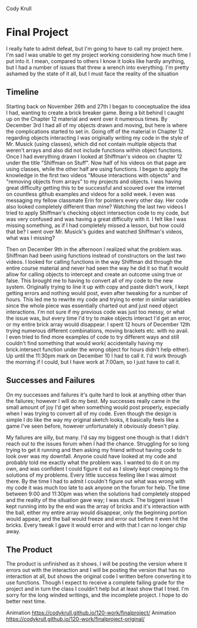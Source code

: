 Cody Krull


# Final Project
I really hate to admit defeat, but I'm going to have to call my project here. I'm sad I was unable to get my project working considering how much time I put into it. I mean, compared to others I know it looks like hardly anything, but I had a number of issues that threw a wrench into everything. I'm pretty ashamed by the state of it all, but I must face the reality of the situation

## Timeline
Starting back on November 26th and 27th I began to conceptualize the idea I had, wanting to create a brick breaker game. Being a bit behind I caught up on the Chapter 12 material and went over it numerous times. By December 3rd I had all of my objects drawn and moving, but here is where the complications started to set in. Going off of the material in Chapter 12 regarding objects interacting I was originally writing my code in the style of Mr. Musick (using classes), which did not contain multiple objects that weren't arrays and also did not include functions within object functions. Once I had everything drawn I looked at Shiffman's videos on chapter 12 under the title "Shiffman on Stuff". Now half of his videos on that page are using classes, while the other half are using functions. I began to apply the knowledge in the first two videos "Mouse interactions with objects" and "removing objects from arrays" to my projects and objects. I was having great difficulty getting this to be successful and scoured over the internet on countless github examples and videos for a solid week. I even was messaging my fellow classmate Erin for pointers every other day. Her code also looked completely different than mine? Watching the last two videos I tried to apply Shiffman's checking object intersection code to my code, but was very confused and was having a great difficulty with it. I felt like I was missing something, as if I had completely missed a lesson, but how could that be? I went over Mr. Musick's guides and watched Shiffman's videos, what was I missing?

Then on December 9th in the afternoon I realized what the problem was. Shiffman had been using functions instead of constructors on the last two videos. I looked for calling functions in the way Shiffman did through the entire course material and never had seen the way he did it so that it would allow for calling objects to intercept and create an outcome using true or false. This brought me to having to convert all of my code to the new system. Originally trying to line it up with copy and paste didn't work, I kept getting errors and nothing would post, even after tweaking for a number of hours. This led me to rewrite my code and trying to enter in similar variables since the whole piece was essentially charted out and just need object interactions.  I'm not sure if my previous code was just too messy, or what the issue was, but every time I'd try to make objects interact I'd get an error, or my entire brick array would disappear. I spent 12 hours of December 12th trying numerous different combinations, moving brackets etc. with no avail. I even tried to find more examples of code to try different ways and still couldn't find something that would work( accidentally having my brick.intersect function under the wrong object for hours didn't help either). Up until the 11:30pm mark on December 10 I had to call it. I'd work through the morning if I could, but I have work at 7:00am, so I just have to call it.

## Successes and Failures
On my successes and failures it's quite hard to look at anything other than the failures; however I will do my best. My successes really came in the small amount of joy I'd get when something would post properly, especially when I was trying to convert all of my code. Even though the design is simple I do like the way my original sketch looks, it basically feels like a game I've seen before, however unfortunately it obviously doesn't play.

My failures are silly, but many. I'd say my biggest one though is that I didn't reach out to the issues forum when I had the chance. Struggling for so long trying to get it running and then asking my friend without having code to look over was my downfall. Anyone could have looked at my code and probably told me exactly what the problem was. I wanted to do it on my own, and was confident I could figure it out as I slowly kept creeping to the solutions of my problems. Every little success feeling like I was almost there. By the time I had to admit I couldn't figure out what was wrong with my code it was much too late to ask anyone on the forum for help. The time between 9:00 and 11:30pm was when the solutions had completely stopped and the reality of the situation gave way; I was stuck. The biggest issue I kept running into by the end was the array of bricks and it's interaction with the ball, either my entire array would disappear, only the beginning  portion would appear, and the ball would freeze and error out before it even hit the bricks. Every tweak I gave it would error and with that I can no longer chip away.



## The Product
The product is unfinished as it shows. I will be posting the version where it errors out with the interaction and I will be posting the version that has no interaction at all, but shows the original code I written before converting it to use functions. Though I expect to receive a complete failing grade for the project and in turn the class I couldn't help but at least show that I tried. I'm sorry for the long winded writings, and the incomplete project. I hope to do better next time.

Animation https://codykrull.github.io/120-work/finalproject/
Animation https://codykrull.github.io/120-work/finalproject-original/
